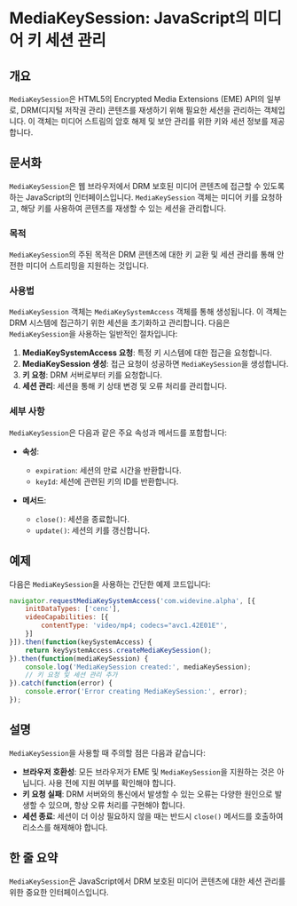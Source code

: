 <!--
Meta Description: # MediaKeySession: JavaScript의 미디어 키 세션 관리 ## 개요 `MediaKeySession`은 HTML5의 Encrypted Media Extensions (EME) API의 일부로, DRM(디지털 저작권 관리) 콘텐츠를 재생하기 위해 필요한...
Meta Keywords: mediakeysession, drm, 미디어, 세션을, 객체는
-->

# MediaKeySession: JavaScript의 미디어 키 세션 관리

## 개요
`MediaKeySession`은 HTML5의 Encrypted Media Extensions (EME) API의 일부로, DRM(디지털 저작권 관리) 콘텐츠를 재생하기 위해 필요한 세션을 관리하는 객체입니다. 이 객체는 미디어 스트림의 암호 해제 및 보안 관리를 위한 키와 세션 정보를 제공합니다.

## 문서화
`MediaKeySession`은 웹 브라우저에서 DRM 보호된 미디어 콘텐츠에 접근할 수 있도록 하는 JavaScript의 인터페이스입니다. `MediaKeySession` 객체는 미디어 키를 요청하고, 해당 키를 사용하여 콘텐츠를 재생할 수 있는 세션을 관리합니다.

### 목적
`MediaKeySession`의 주된 목적은 DRM 콘텐츠에 대한 키 교환 및 세션 관리를 통해 안전한 미디어 스트리밍을 지원하는 것입니다.

### 사용법
`MediaKeySession` 객체는 `MediaKeySystemAccess` 객체를 통해 생성됩니다. 이 객체는 DRM 시스템에 접근하기 위한 세션을 초기화하고 관리합니다. 다음은 `MediaKeySession`을 사용하는 일반적인 절차입니다:

1. **MediaKeySystemAccess 요청**: 특정 키 시스템에 대한 접근을 요청합니다.
2. **MediaKeySession 생성**: 접근 요청이 성공하면 `MediaKeySession`을 생성합니다.
3. **키 요청**: DRM 서버로부터 키를 요청합니다.
4. **세션 관리**: 세션을 통해 키 상태 변경 및 오류 처리를 관리합니다.

### 세부 사항
`MediaKeySession`은 다음과 같은 주요 속성과 메서드를 포함합니다:

- **속성**:
  - `expiration`: 세션의 만료 시간을 반환합니다.
  - `keyId`: 세션에 관련된 키의 ID를 반환합니다.

- **메서드**:
  - `close()`: 세션을 종료합니다.
  - `update()`: 세션의 키를 갱신합니다.

## 예제
다음은 `MediaKeySession`을 사용하는 간단한 예제 코드입니다:

```javascript
navigator.requestMediaKeySystemAccess('com.widevine.alpha', [{
    initDataTypes: ['cenc'],
    videoCapabilities: [{
        contentType: 'video/mp4; codecs="avc1.42E01E"',
    }]
}]).then(function(keySystemAccess) {
    return keySystemAccess.createMediaKeySession();
}).then(function(mediaKeySession) {
    console.log('MediaKeySession created:', mediaKeySession);
    // 키 요청 및 세션 관리 추가
}).catch(function(error) {
    console.error('Error creating MediaKeySession:', error);
});
```

## 설명
`MediaKeySession`을 사용할 때 주의할 점은 다음과 같습니다:

- **브라우저 호환성**: 모든 브라우저가 EME 및 `MediaKeySession`을 지원하는 것은 아닙니다. 사용 전에 지원 여부를 확인해야 합니다.
- **키 요청 실패**: DRM 서버와의 통신에서 발생할 수 있는 오류는 다양한 원인으로 발생할 수 있으며, 항상 오류 처리를 구현해야 합니다.
- **세션 종료**: 세션이 더 이상 필요하지 않을 때는 반드시 `close()` 메서드를 호출하여 리소스를 해제해야 합니다.

## 한 줄 요약
`MediaKeySession`은 JavaScript에서 DRM 보호된 미디어 콘텐츠에 대한 세션 관리를 위한 중요한 인터페이스입니다.